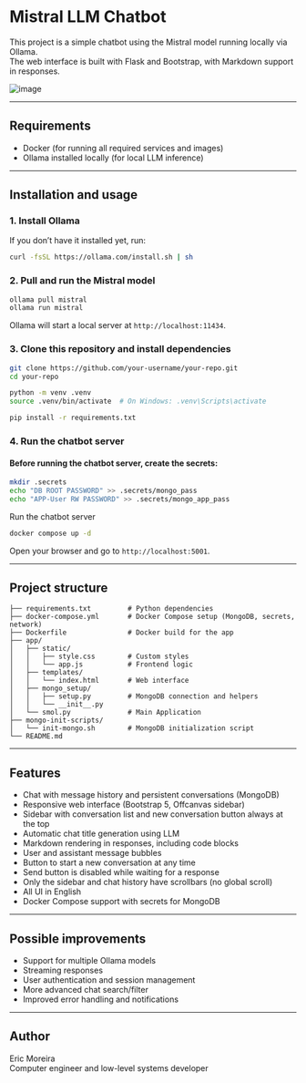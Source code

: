 # Mistral LLM Chatbot

This project is a simple chatbot using the Mistral model running locally via Ollama.  
The web interface is built with Flask and Bootstrap, with Markdown support in responses.

![image](https://github.com/user-attachments/assets/02ec62d7-2d23-4374-ae75-f5b0251319d7)


---

## Requirements

- Docker (for running all required services and images)
- Ollama installed locally (for local LLM inference)

---

## Installation and usage

### 1. Install Ollama

If you don’t have it installed yet, run:

```bash
curl -fsSL https://ollama.com/install.sh | sh
```

### 2. Pull and run the Mistral model

```bash
ollama pull mistral
ollama run mistral
```

Ollama will start a local server at `http://localhost:11434`.

### 3. Clone this repository and install dependencies

```bash
git clone https://github.com/your-username/your-repo.git
cd your-repo

python -m venv .venv
source .venv/bin/activate  # On Windows: .venv\Scripts\activate

pip install -r requirements.txt
```

### 4. Run the chatbot server

#### Before running the chatbot server, create the secrets:
```bash
mkdir .secrets
echo "DB ROOT PASSWORD" >> .secrets/mongo_pass
echo "APP-User RW PASSWORD" >> .secrets/mongo_app_pass
```

Run the chatbot server
```bash
docker compose up -d 
```

Open your browser and go to `http://localhost:5001`.

---

## Project structure

```
├── requirements.txt         # Python dependencies
├── docker-compose.yml       # Docker Compose setup (MongoDB, secrets, network)
├── Dockerfile               # Docker build for the app
├── app/
│   ├── static/
│   │   ├── style.css        # Custom styles
│   │   └── app.js           # Frontend logic
│   ├── templates/
│   │   └── index.html       # Web interface
│   ├── mongo_setup/
│   │   ├── setup.py         # MongoDB connection and helpers
│   │   └── __init__.py
│   └── smol.py              # Main Application
├── mongo-init-scripts/
│   └── init-mongo.sh        # MongoDB initialization script
└── README.md
```

---

## Features

- Chat with message history and persistent conversations (MongoDB)
- Responsive web interface (Bootstrap 5, Offcanvas sidebar)
- Sidebar with conversation list and new conversation button always at the top
- Automatic chat title generation using LLM
- Markdown rendering in responses, including code blocks
- User and assistant message bubbles
- Button to start a new conversation at any time
- Send button is disabled while waiting for a response
- Only the sidebar and chat history have scrollbars (no global scroll)
- All UI in English
- Docker Compose support with secrets for MongoDB

---

## Possible improvements

- Support for multiple Ollama models
- Streaming responses
- User authentication and session management
- More advanced chat search/filter
- Improved error handling and notifications

---

## Author

Eric Moreira  
Computer engineer and low-level systems developer
